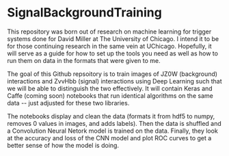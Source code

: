 # SignalBackgroundTraining

This repository was born out of research on machine learning for trigger systems done for David Miller at The University of Chicago. I intend it to be for those continuing research in the same vein at UChicago. Hopefully, it will serve as a guide for how to set up the tools you need as well as how to run them on data in the formats that were given to me.

The goal of this Github repsoitory is to train images of JZ0W (background) interactions and ZvvHbb (signal) interactions using Deep Learning such that we will be able to distinguish the two effectively. It will contain Keras and Caffe (coming soon) notebooks that run identical algorithms on the same data -- just adjusted for these two libraries.

The notebooks display and clean the data (formats it from hdf5 to numpy, removes 0 values in images, and adds labels). Then the data is shuffled and a Convolution Neural Netork model is trained on the data. Finally, they look at the accuracy and loss of the CNN model and plot ROC curves to get a better sense of how the model is doing.
